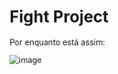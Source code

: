 ﻿# Fight Project
Por enquanto está assim:
 
![image](https://user-images.githubusercontent.com/83733895/230697756-1da77d99-9009-4179-a2c6-fe80dcd9d338.png)
